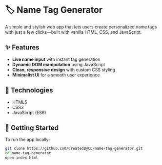 # 🏷️ Name Tag Generator

A simple and stylish web app that lets users create personalized name tags with just a few clicks—built with vanilla HTML, CSS, and JavaScript.

## ✨ Features
- **Live name input** with instant tag generation
- **Dynamic DOM manipulation** using JavaScript
- **Clean, responsive design** with custom CSS styling
- **Minimalist UI** for a smooth user experience

## 🧰 Technologies
- HTML5
- CSS3
- JavaScript (ES6)

## 🚀 Getting Started

To run the app locally:

```bash
git clone https://github.com/CreatedByCC/name-tag-generator.git
cd name-tag-generator
open index.html
